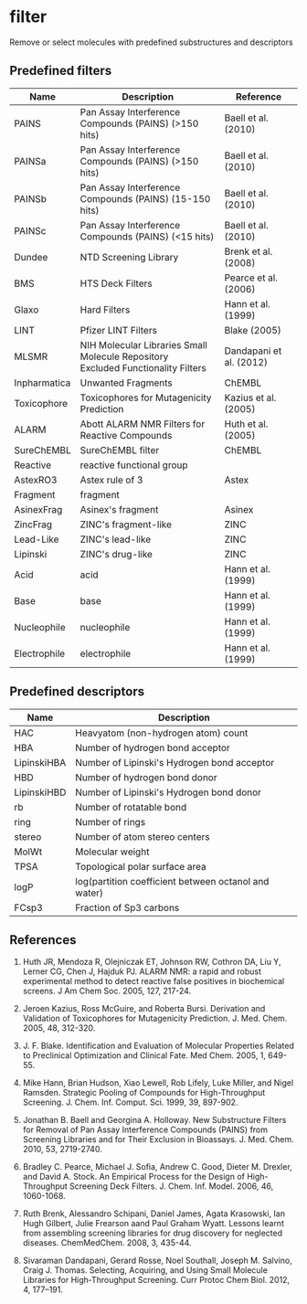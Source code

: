 # filter
Remove or select molecules with predefined substructures and descriptors

## Predefined filters

Name | Description | Reference 
---- | ----------- | ---------
PAINS | Pan Assay Interference Compounds (PAINS) (>150 hits)    | Baell et al. (2010)
PAINSa | Pan Assay Interference Compounds (PAINS) (>150 hits)    | Baell et al. (2010)
PAINSb | Pan Assay Interference Compounds (PAINS) (15-150 hits) | Baell et al. (2010) 
PAINSc | Pan Assay Interference Compounds (PAINS) (<15 hits)    | Baell et al. (2010)
Dundee | NTD Screening Library | Brenk et al. (2008)
BMS    | HTS Deck Filters      | Pearce et al. (2006)
Glaxo  | Hard Filters          | Hann et al. (1999)
LINT   | Pfizer LINT Filters | Blake (2005)
MLSMR  | NIH Molecular Libraries Small Molecule Repository <br>Excluded Functionality Filters | Dandapani et al. (2012)
Inpharmatica | Unwanted Fragments | ChEMBL
Toxicophore  | Toxicophores for Mutagenicity Prediction | Kazius et al. (2005)
ALARM | Abott ALARM NMR Filters for Reactive Compounds | Huth et al. (2005)
SureChEMBL | SureChEMBL filter | ChEMBL
Reactive | reactive functional group | 
AstexRO3 | Astex rule of 3 | Astex
Fragment | fragment |
AsinexFrag |  Asinex's fragment | Asinex
ZincFrag  | ZINC's fragment-like | ZINC
Lead-Like | ZINC's lead-like | ZINC
Lipinski  | ZINC's drug-like | ZINC
Acid | acid | Hann et al. (1999)
Base | base | Hann et al. (1999)
Nucleophile | nucleophile | Hann et al. (1999)
Electrophile | electrophile | Hann et al. (1999)


## Predefined descriptors

Name | Description
---- | -----------
HAC | Heavyatom (non-hydrogen atom) count  
HBA | Number of hydrogen bond acceptor
LipinskiHBA | Number of Lipinski's Hydrogen bond acceptor
HBD | Number of hydrogen bond donor
LipinskiHBD | Number of Lipinski's Hydrogen bond donor
rb | Number of rotatable bond
ring | Number of rings
stereo | Number of atom stereo centers
MolWt | Molecular weight
TPSA | Topological polar surface area
logP | log(partition coefficient between octanol and water)
FCsp3 | Fraction of Sp3 carbons

## References

1. Huth JR, Mendoza R, Olejniczak ET, Johnson RW, Cothron DA, Liu Y, Lerner CG, Chen J, Hajduk PJ. ALARM NMR: a rapid and robust experimental method to detect reactive false positives in biochemical screens. J Am Chem Soc. 2005, 127, 217-24.

1. Jeroen Kazius, Ross McGuire, and Roberta Bursi. Derivation and Validation of Toxicophores for Mutagenicity Prediction. J. Med. Chem. 2005, 48, 312-320.

1. J. F. Blake. Identification and Evaluation of Molecular Properties Related to Preclinical Optimization and Clinical Fate. Med Chem. 2005, 1, 649-55.

1. Mike Hann, Brian Hudson, Xiao Lewell, Rob Lifely, Luke Miller, and Nigel Ramsden. Strategic Pooling of Compounds for High-Throughput Screening. J. Chem. Inf. Comput. Sci. 1999, 39, 897-902.

1. Jonathan B. Baell and Georgina A. Holloway. New Substructure Filters for Removal of Pan Assay Interference Compounds (PAINS) from Screening Libraries and for Their Exclusion in Bioassays. J. Med. Chem. 2010, 53, 2719-2740.

1. Bradley C. Pearce, Michael J. Sofia, Andrew C. Good, Dieter M. Drexler, and David A. Stock. An Empirical Process for the Design of High-Throughput Screening Deck Filters. J. Chem. Inf. Model. 2006, 46, 1060-1068.

1. Ruth Brenk, Alessandro Schipani, Daniel James, Agata Krasowski, Ian Hugh Gilbert, Julie Frearson aand Paul Graham Wyatt. Lessons learnt from assembling screening libraries for drug discovery for neglected diseases. ChemMedChem. 2008, 3, 435-44.

1. Sivaraman Dandapani, Gerard Rosse, Noel Southall, Joseph M. Salvino, Craig J. Thomas. Selecting, Acquiring, and Using Small Molecule Libraries for High‐Throughput Screening. Curr Protoc Chem Biol. 2012, 4, 177–191.
